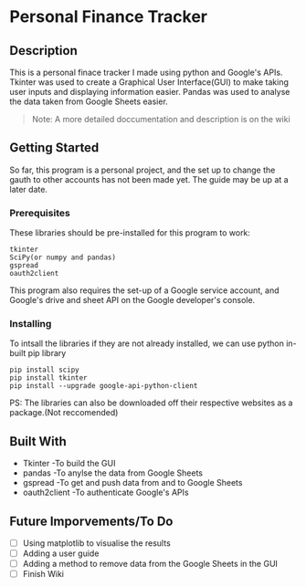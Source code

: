 # Personal Finance Tracker

## Description
This is a personal finace tracker I made using python and Google's APIs. Tkinter was used to create a Graphical User Interface(GUI) to make taking user inputs and displaying information easier. Pandas was used to analyse the data taken from Google Sheets easier. 
> Note: A more detailed doccumentation and description is on the wiki

## Getting Started
So far, this program is a personal project, and the set up to change the gauth to other accounts has not been made yet. The guide may be up at a later date. 

### Prerequisites
These libraries should be pre-installed for this program to work:
```
tkinter
SciPy(or numpy and pandas)
gspread
oauth2client
```
This program also requires the set-up of a Google service account, and Google's drive and sheet API on the Google developer's console.
### Installing
To intsall the libraries if they are not already installed, we can use python in-built pip library
```
pip install scipy
pip install tkinter
pip install --upgrade google-api-python-client
```
PS: The libraries can also be downloaded off their respective websites as a package.(Not reccomended)

## Built With
- Tkinter -To build the GUI 
- pandas -To anylse the data from Google Sheets
- gspread -To get and push data from and to Google Sheets
- oauth2client -To authenticate Google's APIs

## Future Imporvements/To Do
- [ ] Using matplotlib to visualise the results
- [ ] Adding a user guide
- [ ] Adding a method to remove data from the Google Sheets in the GUI
- [ ] Finish Wiki
